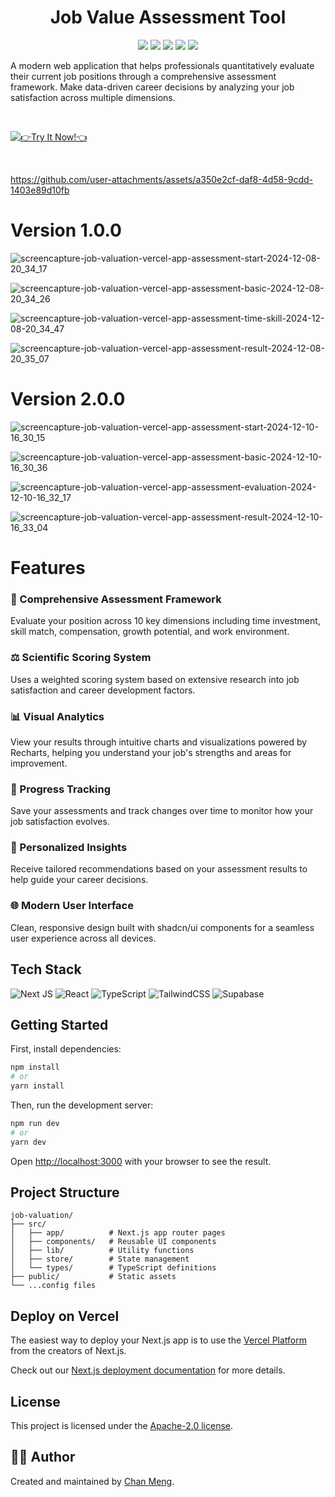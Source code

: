 <div align="center">
 <h1>Job Value Assessment Tool</h1>
 <img src="https://img.shields.io/badge/Next.js-15.0.4-black?style=flat&logo=next.js" />
 <img src="https://img.shields.io/badge/React-18.2.0-blue?style=flat&logo=react" />
 <img src="https://img.shields.io/badge/TypeScript-5.0.0-blue?style=flat&logo=typescript" />
 <img src="https://img.shields.io/badge/Tailwind-3.4.1-blue?style=flat&logo=tailwind-css" />
 <img src="https://img.shields.io/badge/License-MIT-green?style=flat" />
</div>

A modern web application that helps professionals quantitatively evaluate their current job positions through a comprehensive assessment framework. Make data-driven career decisions by analyzing your job satisfaction across multiple dimensions.

<br/>

[![👉Try It Now!👈](https://gradient-svg-generator.vercel.app/api/svg?text=%F0%9F%91%89Try%20It%20Now!%F0%9F%91%88&color=000000&height=60&gradientType=radial&duration=6s&color0=ffffff&template=pride-rainbow)](https://job-valuation.vercel.app/assessment/start)

<br/>

https://github.com/user-attachments/assets/a350e2cf-daf8-4d58-9cdd-1403e89d10fb


# Version 1.0.0
![screencapture-job-valuation-vercel-app-assessment-start-2024-12-08-20_34_17](https://github.com/user-attachments/assets/67e0705f-be83-4b35-9b4e-558af411efbf)

![screencapture-job-valuation-vercel-app-assessment-basic-2024-12-08-20_34_26](https://github.com/user-attachments/assets/d490773d-1a12-4c56-a851-5ba36c561e19)

![screencapture-job-valuation-vercel-app-assessment-time-skill-2024-12-08-20_34_47](https://github.com/user-attachments/assets/5a38727a-5159-4a06-a9d9-30f95bec2554)

![screencapture-job-valuation-vercel-app-assessment-result-2024-12-08-20_35_07](https://github.com/user-attachments/assets/994912f0-cdb7-497c-b30c-778bd8b7aa69)

# Version 2.0.0
![screencapture-job-valuation-vercel-app-assessment-start-2024-12-10-16_30_15](https://github.com/user-attachments/assets/ad77581b-ba95-422d-8d1a-9e84af1e60c3)

![screencapture-job-valuation-vercel-app-assessment-basic-2024-12-10-16_30_36](https://github.com/user-attachments/assets/5be37b30-d8dc-4f90-ac0c-f3ec15d9d918)

![screencapture-job-valuation-vercel-app-assessment-evaluation-2024-12-10-16_32_17](https://github.com/user-attachments/assets/1ec020a0-152d-40a2-afe5-321548d07f5e)

![screencapture-job-valuation-vercel-app-assessment-result-2024-12-10-16_33_04](https://github.com/user-attachments/assets/e09672a0-be2f-46d9-94f2-fde21028b050)


# Features

### 🎯 Comprehensive Assessment Framework
Evaluate your position across 10 key dimensions including time investment, skill match, compensation, growth potential, and work environment.

### ⚖️ Scientific Scoring System
Uses a weighted scoring system based on extensive research into job satisfaction and career development factors.

### 📊 Visual Analytics
View your results through intuitive charts and visualizations powered by Recharts, helping you understand your job's strengths and areas for improvement.

### 🔄 Progress Tracking
Save your assessments and track changes over time to monitor how your job satisfaction evolves.

### 💼 Personalized Insights
Receive tailored recommendations based on your assessment results to help guide your career decisions.

### 🌐 Modern User Interface
Clean, responsive design built with shadcn/ui components for a seamless user experience across all devices.

## Tech Stack

![Next JS](https://img.shields.io/badge/Next.js-black?style=for-the-badge&logo=next.js&logoColor=white)
![React](https://img.shields.io/badge/react-%2320232a.svg?style=for-the-badge&logo=react&logoColor=%2361DAFB)
![TypeScript](https://img.shields.io/badge/typescript-%23007ACC.svg?style=for-the-badge&logo=typescript&logoColor=white)
![TailwindCSS](https://img.shields.io/badge/tailwindcss-%2338B2AC.svg?style=for-the-badge&logo=tailwind-css&logoColor=white)
![Supabase](https://img.shields.io/badge/Supabase-3ECF8E?style=for-the-badge&logo=supabase&logoColor=white)

## Getting Started

First, install dependencies:

```bash
npm install
# or
yarn install
```

Then, run the development server:

```bash
npm run dev
# or
yarn dev
```

Open [http://localhost:3000](http://localhost:3000) with your browser to see the result.

## Project Structure

```
job-valuation/
├── src/
│   ├── app/          # Next.js app router pages
│   ├── components/   # Reusable UI components
│   ├── lib/          # Utility functions
│   ├── store/        # State management
│   └── types/        # TypeScript definitions
├── public/           # Static assets
└── ...config files
```

## Deploy on Vercel

The easiest way to deploy your Next.js app is to use the [Vercel Platform](https://vercel.com/new?utm_medium=default-template&filter=next.js&utm_source=create-next-app&utm_campaign=create-next-app-readme) from the creators of Next.js.

Check out our [Next.js deployment documentation](https://nextjs.org/docs/deployment) for more details.

## License

This project is licensed under the [Apache-2.0 license](LICENSE).

## 🙋‍♀ Author

Created and maintained by [Chan Meng](https://github.com/ChanMeng666).
